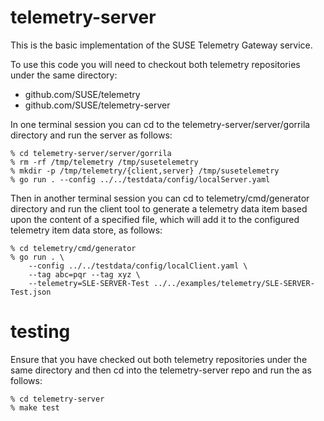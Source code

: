 # telemetry-server
This is the basic implementation of the SUSE Telemetry Gateway service.

To use this code you will need to checkout both telemetry repositories
under the same directory:

* github.com/SUSE/telemetry
* github.com/SUSE/telemetry-server

In one terminal session you can cd to the telemetry-server/server/gorrila
directory and run the server as follows:

```
% cd telemetry-server/server/gorrila
% rm -rf /tmp/telemetry /tmp/susetelemetry
% mkdir -p /tmp/telemetry/{client,server} /tmp/susetelemetry 
% go run . --config ../../testdata/config/localServer.yaml
```

Then in another terminal session you can cd to telemetry/cmd/generator
directory and run the client tool to generate a telemetry data item
based upon the content of a specified file, which will add it to the
configured telemetry item data store, as follows:

```
% cd telemetry/cmd/generator
% go run . \
    --config ../../testdata/config/localClient.yaml \
    --tag abc=pqr --tag xyz \
    --telemetry=SLE-SERVER-Test ../../examples/telemetry/SLE-SERVER-Test.json
```

# testing

Ensure that you have checked out both telemetry repositories under the
same directory and then cd into the telemetry-server repo and run the
as follows:

```
% cd telemetry-server
% make test
```
